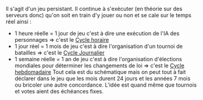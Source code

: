 Il s'agit d'un jeu persistant. Il continue à s'exécuter (en théorie sur des serveurs donc) qu'on soit en train d'y jouer ou non et se cale sur le temps réel ainsi : 
 * 1 heure réelle = 1 jour de jeu c'est à dire une exécution de l'IA des personnages => c'est le [Cycle horaire](Cycle-horaire)
 * 1 jour réel = 1 mois de jeu c'est à dire l'organisation d'un tournoi de batailles => c'est le [Cycle Journalier](Cycle-Journalier)
 * 1 semaine réelle = 1 an de jeu c'est à dire l'organisation d'élections mondiales pour déterminer les changements de loi => c'est le [Cycle hebdomadaire](Cycle-hebdomadaire)
Tout cela est du schématique mais on peut tout à fait déclarer dans le jeu que les mois durent 24 jours et les années 7 mois ou bricoler une autre concordance. L'idée est quand même que tournois et votes aient des échéances fixes.